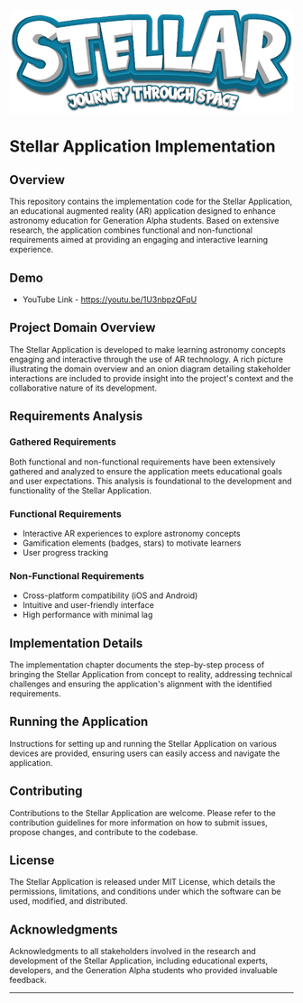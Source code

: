 ![Application Logo](Frontend/Assets/Resources/Images/Logo/LogoText.png)

# Stellar Application Implementation

## Overview

This repository contains the implementation code for the Stellar Application, an educational augmented reality (AR) application designed to enhance astronomy education for Generation Alpha students. Based on extensive research, the application combines functional and non-functional requirements aimed at providing an engaging and interactive learning experience.

## Demo

- YouTube Link - https://youtu.be/1U3nbpzQFqU

## Project Domain Overview

The Stellar Application is developed to make learning astronomy concepts engaging and interactive through the use of AR technology. A rich picture illustrating the domain overview and an onion diagram detailing stakeholder interactions are included to provide insight into the project's context and the collaborative nature of its development.

## Requirements Analysis

### Gathered Requirements

Both functional and non-functional requirements have been extensively gathered and analyzed to ensure the application meets educational goals and user expectations. This analysis is foundational to the development and functionality of the Stellar Application.

### Functional Requirements

- Interactive AR experiences to explore astronomy concepts
- Gamification elements (badges, stars) to motivate learners
- User progress tracking

### Non-Functional Requirements

- Cross-platform compatibility (iOS and Android)
- Intuitive and user-friendly interface
- High performance with minimal lag

## Implementation Details

The implementation chapter documents the step-by-step process of bringing the Stellar Application from concept to reality, addressing technical challenges and ensuring the application's alignment with the identified requirements.

## Running the Application

Instructions for setting up and running the Stellar Application on various devices are provided, ensuring users can easily access and navigate the application.

## Contributing

Contributions to the Stellar Application are welcome. Please refer to the contribution guidelines for more information on how to submit issues, propose changes, and contribute to the codebase.

## License

The Stellar Application is released under MIT License, which details the permissions, limitations, and conditions under which the software can be used, modified, and distributed.

## Acknowledgments

Acknowledgments to all stakeholders involved in the research and development of the Stellar Application, including educational experts, developers, and the Generation Alpha students who provided invaluable feedback.

---
